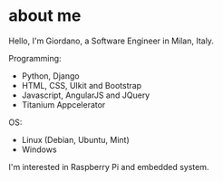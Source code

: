 # about me
Hello, I'm Giordano, a Software Engineer in Milan, Italy.

Programming:
 - Python, Django
 - HTML, CSS, UIkit and Bootstrap
 - Javascript, AngularJS and JQuery
 - Titanium Appcelerator

OS:
- Linux (Debian, Ubuntu, Mint)
- Windows

I'm interested in Raspberry Pi and embedded system.
